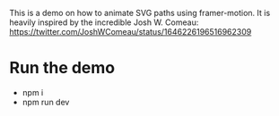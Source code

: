 This is a demo on how to animate SVG paths using framer-motion.
It is heavily inspired by the incredible Josh W. Comeau: https://twitter.com/JoshWComeau/status/1646226196516962309

# Run the demo
- npm i
- npm run dev